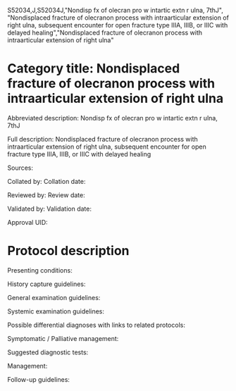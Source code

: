 S52034,J,S52034J,"Nondisp fx of olecran pro w intartic extn r ulna, 7thJ", "Nondisplaced fracture of olecranon process with intraarticular extension of right ulna, subsequent encounter for open fracture type IIIA, IIIB, or IIIC with delayed healing","Nondisplaced fracture of olecranon process with intraarticular extension of right ulna"
# Category title: Nondisplaced fracture of olecranon process with intraarticular extension of right ulna

Abbreviated description: Nondisp fx of olecran pro w intartic extn r ulna, 7thJ

Full description: Nondisplaced fracture of olecranon process with intraarticular extension of right ulna, subsequent encounter for open fracture type IIIA, IIIB, or IIIC with delayed healing

Sources:

Collated by:
Collation date:

Reviewed by:
Review date:

Validated by:
Validation date:

Approval UID:

# Protocol description

Presenting conditions:

History capture guidelines:

General examination guidelines:

Systemic examination guidelines:

Possible differential diagnoses with links to related protocols:

Symptomatic / Palliative management:

Suggested diagnostic tests:

Management:

Follow-up guidelines:
